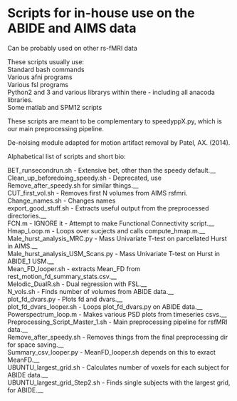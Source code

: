 # Scripts for in-house use on the ABIDE and AIMS data

Can be probably used on other rs-fMRI data

These scripts usually use: <br />
Standard bash commands <br />
Various afni programs <br />
Various fsl programs <br />
Python2 and 3 and various librarys within there - including all anacoda libraries. <br />
Some matlab and SPM12 scripts <br />


These scripts are meant to be complementary to speedyppX.py, which is our main preprocessing pipeline. <br />

De-noising module adapted for motion artifact removal by Patel, AX. (2014). <br />


Alphabetical list of scripts and short bio: <br />

BET_runsecondrun.sh - Extensive bet, other than the speedy default.__ <br />
Clean_up_beforedoing_speedy.sh - Deprecated, use Remove_after_speedy.sh for similar things.__ <br />
CUT_first_vol.sh - Removes first N volumes from AIMS rsfmri. <br />
Change_names.sh - Changes names <br />
export_good_stuff.sh - Extracts useful output from the preprocessed directories.__ <br />
FCN.m - IGNORE it - Attempt to make Functional Connectivity script.__ <br />
Hmap_Loop.m - Loops over sucjects and calls compute_hmap.m.__ <br />
Male_hurst_analysis_MRC.py - Mass Univariate T-test on parcellated Hurst in AIMS.__ <br />
Male_hurst_analysis_USM_Scans.py - Mass Univariate T-test on Hurst in ABIDE_1 USM.__ <br />
Mean_FD_looper.sh - extracts Mean_FD from rest_motion_fd_summary_stats.csv.__ <br />
Melodic_DualR.sh - Dual regression with FSL.__ <br />
N_vols.sh - Finds number of volumes from ABIDE data.__ <br />
plot_fd_dvars.py - Plots fd and dvars.__ <br />
plot_fd_dvars_looper.sh - Loops plot_fd_dvars.py on ABIDE data.__ <br />
Powerspectrum_loop.m - Makes various PSD plots from timeseries csvs.__ <br />
Preprocessing_Script_Master_1.sh - Main preprocessing pipeline for rsfMRI data.__ <br />
Remove_after_speedy.sh - Removes things from the final preprocessing dir for space saving.__ <br />
Summary_csv_looper.py - MeanFD_looper.sh depends on this to exract MeanFD.__ <br />
UBUNTU_largest_grid.sh - Calculates number of voxels for each subject for ABIDE data.__ <br />
UBUNTU_largest_grid_Step2.sh - Finds single subjects with the largest grid, for ABIDE.__ <br />


